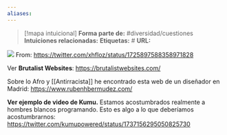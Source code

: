 ```yaml
---
aliases: 
--- 
```

> [!mapa intuicional]
> **Forma parte de:** #diversidad/cuestiones
> **Intuiciones relacionadas:** 
> **Etiquetas:** #
> **URL:** 



![](Captura%20de%20pantalla%20de%202023-11-27%2022-52-15.png)
From: https://twitter.com/xhfloz/status/1725897588358971828


Ver **Brutalist Websites**: https://brutalistwebsites.com/

Sobre lo Afro y [[Antirracista]] he encontrado esta web de un diseñador en Madrid: https://www.rubenhbermudez.com/


**Ver ejemplo de video de Kumu.** Estamos acostumbrados realmente a hombres blancos programando. Esto es algo a lo que deberíamos acostumbrarnos:
https://twitter.com/kumupowered/status/1737156295050825730
